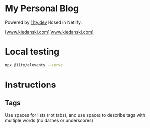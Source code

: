 # My Personal Blog

Powered by [11ty.dev](11ty.dev)
Hosed in Netlify.

[www.kiedanski.com](www.kiedanski.com)

# Local testing

```sh
npx @11ty/eleventy --serve
```

# Instructions

## Tags

Use spaces for lists (not tabs), and use spaces to describe tags with multiple words (no dashes or underscores)


